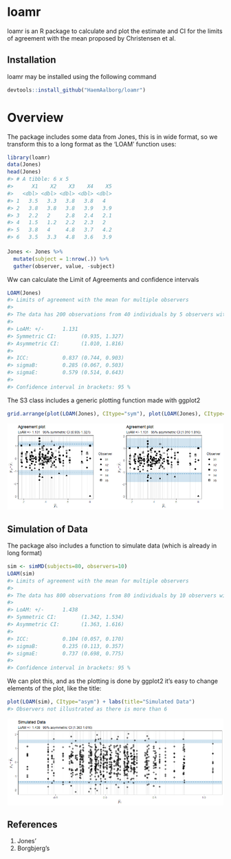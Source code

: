 
<!-- README.md is generated from README.Rmd. Please edit that file -->

# loamr

loamr is an R package to calculate and plot the estimate and CI for the
limits of agreement with the mean proposed by Christensen et al. 

## Installation

loamr may be installed using the following command

``` r
devtools::install_github("HaemAalborg/loamr")
```

# Overview

The package includes some data from Jones, this is in wide format, so we
transform this to a long format as the ‘LOAM’ function uses:

``` r
library(loamr)
data(Jones)
head(Jones)
#> # A tibble: 6 x 5
#>      X1    X2    X3    X4    X5
#>   <dbl> <dbl> <dbl> <dbl> <dbl>
#> 1   3.5   3.3   3.8   3.8   4  
#> 2   3.8   3.8   3.8   3.9   3.9
#> 3   2.2   2     2.8   2.4   2.1
#> 4   1.5   1.2   2.2   2.3   2  
#> 5   3.8   4     4.8   3.7   4.2
#> 6   3.5   3.3   4.8   3.6   3.9

Jones <- Jones %>%
  mutate(subject = 1:nrow(.)) %>%
  gather(observer, value, -subject)
```

Ww can calculate the Limit of Agreements and confidence intervals

``` r
LOAM(Jones)
#> Limits of agreement with the mean for multiple observers
#> 
#> The data has 200 observations from 40 individuals by 5 observers with 1 measurements
#> 
#> LoAM: +/-      1.131
#> Symmetric CI:        (0.935, 1.327)
#> Asymmetric CI:       (1.010, 1.816)
#> 
#> ICC:           0.837 (0.744, 0.903)
#> sigmaB:        0.285 (0.067, 0.503)
#> sigmaE:        0.579 (0.514, 0.643)
#> 
#> Confidence interval in brackets: 95 %
```

The S3 class includes a generic plotting function made with ggplot2

``` r
grid.arrange(plot(LOAM(Jones), CItype="sym"), plot(LOAM(Jones), CItype="asym"), nrow=1)
```

![](man/figures/README-unnamed-chunk-5-1.png)<!-- -->

## Simulation of Data

The package also includes a function to simulate data (which is already
in long format)

``` r
sim <- simMD(subjects=80, observers=10)
LOAM(sim)
#> Limits of agreement with the mean for multiple observers
#> 
#> The data has 800 observations from 80 individuals by 10 observers with 1 measurements
#> 
#> LoAM: +/-      1.438
#> Symmetric CI:        (1.342, 1.534)
#> Asymmetric CI:       (1.363, 1.616)
#> 
#> ICC:           0.104 (0.057, 0.170)
#> sigmaB:        0.235 (0.113, 0.357)
#> sigmaE:        0.737 (0.698, 0.775)
#> 
#> Confidence interval in brackets: 95 %
```

We can plot this, and as the plotting is done by ggplot2 it’s easy to
change elements of the plot, like the title:

``` r
plot(LOAM(sim), CItype="asym") + labs(title="Simulated Data")
#> Observers not illustrated as there is more than 6
```

![](man/figures/README-unnamed-chunk-7-1.png)<!-- -->

## References

1.  Jones’
2.  Borgbjerg’s
